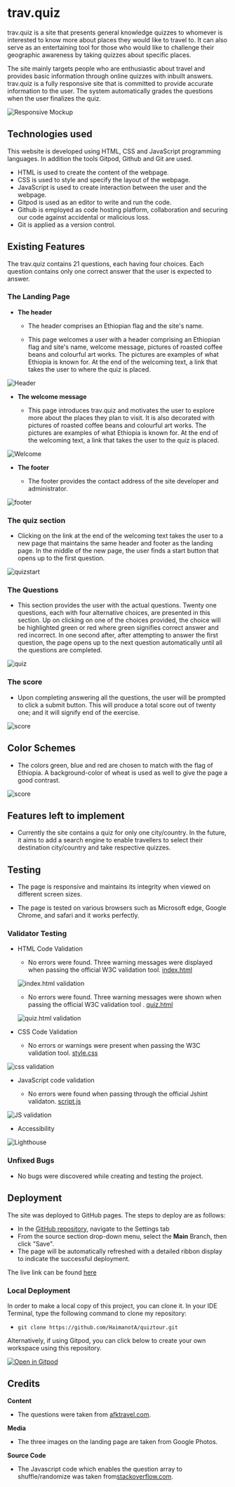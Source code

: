 # trav.quiz

trav.quiz is a site that presents general knowledge quizzes to whomever is interested to know more about places they would like to travel to. It can also serve as an entertaining tool for those who would like to challenge their geographic awareness by taking quizzes about specific places.

The site mainly targets people who are enthusiastic about travel and provides basic information through online quizzes with inbuilt answers. trav.quiz is a fully responsive site that is committed to provide accurate information to the user. The system automatically grades the questions when the user finalizes the quiz.

![Responsive Mockup](documentation/mockup.png)


## Technologies used

This website is developed using HTML, CSS and JavaScript programming languages. In addition the tools Gitpod, Github and Git are used.
 - HTML is used to create the content of the webpage.
 - CSS is used to style and specify the layout of the webpage.
 - JavaScript is used to create interaction between the user and the webpage. 
 - Gitpod is used as an editor to write and run the code.
 - Github is employed as code hosting platform, collaboration and securing our code against accidental or malicious loss.
 - Git is applied as a version control. 

## Existing Features

 The trav.quiz contains 21 questions, each having four choices. Each question contains only one correct answer that the user is expected to answer. 
 
### The Landing Page

- __The header__

  - The header comprises an Ethiopian flag and the site's name.

  - This page welcomes a user with a header comprising an Ethiopian flag and site's name, welcome message, pictures of roasted coffee beans and colourful art works. The pictures are examples of what Ethiopia is known for. At the end of the welcoming text, a link that takes the user to where the quiz is placed. 

![Header](documentation/header.png)


- __The welcome message__

  - This page introduces trav.quiz and motivates the user to explore more about the places they plan to visit. It is also decorated with pictures of roasted coffee beans and colourful art works. The pictures are examples of what Ethiopia is known for. At the end of the welcoming text, a link that takes the user to the quiz is placed.

![Welcome](documentation/welcome.png)


- __The footer__

  - The footer provides the contact address of the site developer and administrator. 

![footer](documentation/footer.png)


### The quiz section


  - Clicking on the link at the end of the welcoming text takes the user to a new page that maintains the same header and footer as the landing page. In the middle of the new page, the user finds a start button that opens up to the first question.

![quizstart](documentation/quiz.png)


### The Questions

- This section provides the user with the actual questions. Twenty one questions, each with four alternative choices, are presented in this section. Up on clicking on one of the choices provided, the choice will be highlighted green or red where green signifies correct answer and red incorrect. In one second after, after attempting to answer the first question, the page opens up to the next question automatically until all the questions are completed.  

![quiz](documentation/choices.png)


### The score

- Upon completing answering all the questions, the user will be prompted to click a submit button. This will produce a total score out of twenty one; and it will signify end of the exercise. 

![score](documentation/results.png)


## Color Schemes

- The colors green, blue and red are chosen to match with the flag of Ethiopia. A background-color of wheat is used as well to give the page a good contrast.

![score](documentation/colors.png)


## Features left to implement

   - Currently the site contains a quiz for only one city/country. In the future, it aims to add a search engine to enable travellers to select their destination city/country and take respective quizzes.


## Testing

  - The page is responsive and maintains its integrity when viewed on different screen sizes. 

  - The page is tested on various browsers such as Microsoft edge, Google Chrome, and safari and it works perfectly.  
 

### Validator Testing 

- HTML Code Validation

  -  No errors were found. Three warning messages were displayed when passing the official W3C validation tool. [index.html](https://validator.w3.org/nu/?doc=https://haimanota.github.io/quiztour/index.html)

    ![index.html validation](documentation/index-validation.png)


  -  No errors were found. Three warning messages were shown when passing the official W3C validation tool . [quiz.html](https://validator.w3.org/nu/?doc=https://haimanota.github.io/quiztour/quiz.html)

    ![quiz.html validation](documentation/quiz-validation.png)


- CSS Code Validation

  - No errors or warnings were present when passing the W3C validation tool. [style.css](https://jigsaw.w3.org/css-validator/validator?uri=https%3A%2F%2Fhaimanota.github.io/quiztour/ (CSS level 3 + SVG))

![css validation](documentation/css-validation.png)


- JavaScript code validation

  - No errors were found when passing through the official Jshint validaton. [script.js](jshint.com)

 ![JS validation](documentation/js-validation.png)


- Accessibility 
 
![Lighthouse](documentation/lighthouse.png)


### Unfixed Bugs
 - No bugs were discovered while creating and testing the project.

## Deployment

The site was deployed to GitHub pages. The steps to deploy are as follows: 
  - In the [GitHub repository](https://github.com/HaimanotA/quiztour), navigate to the Settings tab 
  - From the source section drop-down menu, select the **Main** Branch, then click "Save".
  - The page will be automatically refreshed with a detailed ribbon display to indicate the successful deployment.

The live link can be found [here](https://haimanota.github.io/quiztour) 

### Local Deployment

In order to make a local copy of this project, you can clone it. In your IDE Terminal, type the following command to clone my repository:

- `git clone https://github.com/HaimanotA/quiztour.git`

Alternatively, if using Gitpod, you can click below to create your own workspace using this repository.

[![Open in Gitpod](https://gitpod.io/button/open-in-gitpod.svg)](https://gitpod.io/#https://github.com/HaimanotA/quiztour)

## Credits

**Content**

- The questions were taken from [afktravel.com](https://afktravel.com/105067/quiz-much-know-ethiopia/).


**Media**
- The three images on the landing page are taken from Google Photos. 


**Source Code**
-   The Javascript code which enables the question array to shuffle/randomize was taken from[stackoverflow.com](https://stackoverflow.com/a/2450976).
